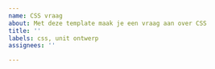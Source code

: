 ```yaml
---
name: CSS vraag
about: Met deze template maak je een vraag aan over CSS
title: ''
labels: css, unit ontwerp
assignees: ''

---
```



